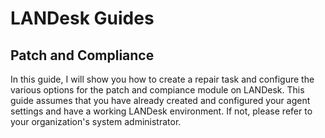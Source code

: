# LANDesk Guides

## Patch and Compliance

In this guide, I will show you how to create a repair task and configure the various options for the patch and compiance module on LANDesk. This guide assumes that you have already created and configured your agent settings and have a working LANDesk environment. If not, please refer to your organization's system administrator.


